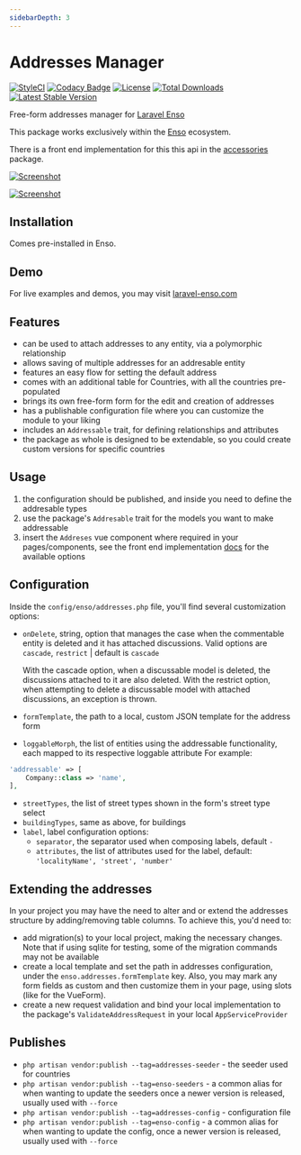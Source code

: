 ```yaml
---
sidebarDepth: 3
---
```


# Addresses Manager

[![StyleCI](https://styleci.io/repos/113445673/shield?branch=master)](https://styleci.io/repos/113445673)
[![Codacy Badge](https://api.codacy.com/project/badge/Grade/1bd97370791b452f977c70e9ae39c72c)](https://www.codacy.com/app/mihai-ocneanu/AddressesManager?utm_source=github.com&amp;utm_medium=referral&amp;utm_content=laravel-enso/AddressesManager&amp;utm_campaign=Badge_Grade)
[![License](https://poser.pugx.org/laravel-enso/addressesmanager/license)](https://packagist.org/packages/laravel-enso/addressesmanager)
[![Total Downloads](https://poser.pugx.org/laravel-enso/addressesmanager/downloads)](https://packagist.org/packages/laravel-enso/addressesmanager)
[![Latest Stable Version](https://poser.pugx.org/laravel-enso/addressesmanager/version)](https://packagist.org/packages/laravel-enso/addressesmanager)

Free-form addresses manager for [Laravel Enso](https://github.com/laravel-enso/Enso)

This package works exclusively within the [Enso](https://github.com/laravel-enso/Enso) ecosystem.

There is a front end implementation for this this api in the [accessories](https://github.com/enso-ui/accessories) package.

[![Screenshot](https://laravel-enso.github.io/addressesmanager/screenshots/bulma_041_thumb.png)](https://laravel-enso.github.io/addressesmanager/screenshots/bulma_041.png)

[![Screenshot](https://laravel-enso.github.io/addressesmanager/screenshots/bulma_042_thumb.png)](https://laravel-enso.github.io/addressesmanager/screenshots/bulma_042.png)

## Installation

Comes pre-installed in Enso.

## Demo

For live examples and demos, you may visit [laravel-enso.com](https://www.laravel-enso.com)

## Features

- can be used to attach addresses to any entity, via a polymorphic relationship
- allows saving of multiple addresses for an addresable entity
- features an easy flow for setting the default address 
- comes with an additional table for Countries, with all the countries pre-populated
- brings its own free-form form for the edit and creation of addresses
- has a publishable configuration file where you can customize the module to your liking 
- includes an `Addressable` trait, for defining relationships and attributes
- the package as whole is designed to be extendable, so you could create custom versions for specific countries

## Usage

1. the configuration should be published, and inside you need to define the addresable types
2. use the package's `Addresable` trait for the models you want to make addressable
3. insert the `Addreses` vue component where required in your pages/components, see the 
front end implementation [docs](https://docs.laravel-enso.com/frontend/accessories.html#addresses) for the available options

## Configuration
Inside the `config/enso/addresses.php` file, you'll find several customization options:
- `onDelete`, string, option that manages the case when the commentable entity is deleted and it has attached discussions.
Valid options are `cascade`, `restrict` | default is `cascade`

    With the cascade option, when a discussable model is deleted, the discussions attached to it are also deleted. 
    With the restrict option,  when attempting to delete a discussable model with attached discussions, an exception is thrown.
- `formTemplate`, the path to a local, custom JSON template for the address form 
- `loggableMorph`, the list of entities using the addressable functionality, each mapped to its respective loggable attribute
For example: 
```php
'addressable' => [
    Company::class => 'name',
],
```
- `streetTypes`, the list of street types shown in the form's street type select
- `buildingTypes`, same as above, for buildings
- `label`, label configuration options:
    - `separator`, the separator used when composing labels, default `-`
    - `attributes`, the list of attributes used for the label, default: `'localityName', 'street', 'number'`

## Extending the addresses
In your project you may have the need to alter and or extend the addresses structure by adding/removing table columns.
To achieve this, you'd need to:
- add migration(s) to your local project, making the necessary changes. Note that if using sqlite for testing, 
some of the migration commands may not be available
- create a local template and set the path in addresses configuration, under the `enso.addresses.formTemplate` key.
Also, you may mark any form fields as custom and then customize them in your page, using slots (like for the VueForm). 
- create a new request validation and bind your local implementation to the package's `ValidateAddressRequest`
 in your local `AppServiceProvider`

## Publishes
- `php artisan vendor:publish --tag=addresses-seeder` - the seeder used for countries
- `php artisan vendor:publish --tag=enso-seeders` - a common alias for when wanting to update the seeders
once a newer version is released, usually used with `--force` 
- `php artisan vendor:publish --tag=addresses-config` - configuration file
- `php artisan vendor:publish --tag=enso-config` - a common alias for when wanting to update the config,
once a newer version is released, usually used with `--force`
